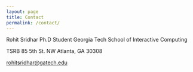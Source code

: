 ```yaml
---
layout: page
title: Contact
permalink: /contact/
---
```


Rohit Sridhar
Ph.D Student
Georgia Tech
School of Interactive Computing

TSRB
85 5th St. NW
Atlanta, GA 30308

rohitsridhar@gatech.edu

